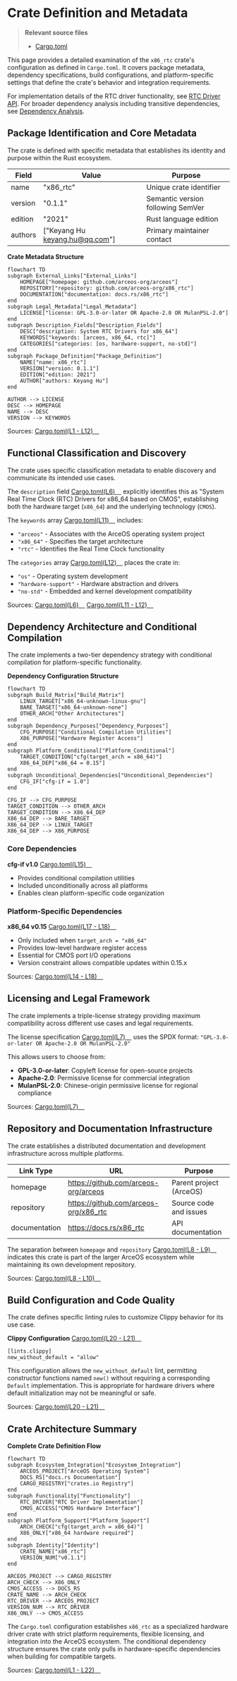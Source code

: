 # Crate Definition and Metadata

> **Relevant source files**
> * [Cargo.toml](https://github.com/arceos-org/x86_rtc/blob/1990537d/Cargo.toml)

This page provides a detailed examination of the `x86_rtc` crate's configuration as defined in `Cargo.toml`. It covers package metadata, dependency specifications, build configurations, and platform-specific settings that define the crate's behavior and integration requirements.

For implementation details of the RTC driver functionality, see [RTC Driver API](/arceos-org/x86_rtc/2.1-rtc-driver-api). For broader dependency analysis including transitive dependencies, see [Dependency Analysis](/arceos-org/x86_rtc/3.1-dependency-analysis).

## Package Identification and Core Metadata

The crate is defined with specific metadata that establishes its identity and purpose within the Rust ecosystem.

|Field|Value|Purpose|
| --- | --- | --- |
|name|"x86_rtc"|Unique crate identifier|
|version|"0.1.1"|Semantic version following SemVer|
|edition|"2021"|Rust language edition|
|authors|["Keyang Hu <keyang.hu@qq.com>"]|Primary maintainer contact|

**Crate Metadata Structure**

```mermaid
flowchart TD
subgraph External_Links["External_Links"]
    HOMEPAGE["homepage: github.com/arceos-org/arceos"]
    REPOSITORY["repository: github.com/arceos-org/x86_rtc"]
    DOCUMENTATION["documentation: docs.rs/x86_rtc"]
end
subgraph Legal_Metadata["Legal_Metadata"]
    LICENSE["license: GPL-3.0-or-later OR Apache-2.0 OR MulanPSL-2.0"]
end
subgraph Description_Fields["Description_Fields"]
    DESC["description: System RTC Drivers for x86_64"]
    KEYWORDS["keywords: [arceos, x86_64, rtc]"]
    CATEGORIES["categories: [os, hardware-support, no-std]"]
end
subgraph Package_Definition["Package_Definition"]
    NAME["name: x86_rtc"]
    VERSION["version: 0.1.1"]
    EDITION["edition: 2021"]
    AUTHOR["authors: Keyang Hu"]
end

AUTHOR --> LICENSE
DESC --> HOMEPAGE
NAME --> DESC
VERSION --> KEYWORDS
```

Sources: [Cargo.toml(L1 - L12)&emsp;](https://github.com/arceos-org/x86_rtc/blob/1990537d/Cargo.toml#L1-L12)

## Functional Classification and Discovery

The crate uses specific classification metadata to enable discovery and communicate its intended use cases.

The `description` field [Cargo.toml(L6)&emsp;](https://github.com/arceos-org/x86_rtc/blob/1990537d/Cargo.toml#L6-L6) explicitly identifies this as "System Real Time Clock (RTC) Drivers for x86_64 based on CMOS", establishing both the hardware target (`x86_64`) and the underlying technology (`CMOS`).

The `keywords` array [Cargo.toml(L11)&emsp;](https://github.com/arceos-org/x86_rtc/blob/1990537d/Cargo.toml#L11-L11) includes:

* `"arceos"` - Associates with the ArceOS operating system project
* `"x86_64"` - Specifies the target architecture
* `"rtc"` - Identifies the Real Time Clock functionality

The `categories` array [Cargo.toml(L12)&emsp;](https://github.com/arceos-org/x86_rtc/blob/1990537d/Cargo.toml#L12-L12) places the crate in:

* `"os"` - Operating system development
* `"hardware-support"` - Hardware abstraction and drivers
* `"no-std"` - Embedded and kernel development compatibility

Sources: [Cargo.toml(L6)&emsp;](https://github.com/arceos-org/x86_rtc/blob/1990537d/Cargo.toml#L6-L6) [Cargo.toml(L11 - L12)&emsp;](https://github.com/arceos-org/x86_rtc/blob/1990537d/Cargo.toml#L11-L12)

## Dependency Architecture and Conditional Compilation

The crate implements a two-tier dependency strategy with conditional compilation for platform-specific functionality.

**Dependency Configuration Structure**

```mermaid
flowchart TD
subgraph Build_Matrix["Build_Matrix"]
    LINUX_TARGET["x86_64-unknown-linux-gnu"]
    BARE_TARGET["x86_64-unknown-none"]
    OTHER_ARCH["Other Architectures"]
end
subgraph Dependency_Purposes["Dependency_Purposes"]
    CFG_PURPOSE["Conditional Compilation Utilities"]
    X86_PURPOSE["Hardware Register Access"]
end
subgraph Platform_Conditional["Platform_Conditional"]
    TARGET_CONDITION["cfg(target_arch = x86_64)"]
    X86_64_DEP["x86_64 = 0.15"]
end
subgraph Unconditional_Dependencies["Unconditional_Dependencies"]
    CFG_IF["cfg-if = 1.0"]
end

CFG_IF --> CFG_PURPOSE
TARGET_CONDITION --> OTHER_ARCH
TARGET_CONDITION --> X86_64_DEP
X86_64_DEP --> BARE_TARGET
X86_64_DEP --> LINUX_TARGET
X86_64_DEP --> X86_PURPOSE
```

### Core Dependencies

**cfg-if v1.0** [Cargo.toml(L15)&emsp;](https://github.com/arceos-org/x86_rtc/blob/1990537d/Cargo.toml#L15-L15)

* Provides conditional compilation utilities
* Included unconditionally across all platforms
* Enables clean platform-specific code organization

### Platform-Specific Dependencies

**x86_64 v0.15** [Cargo.toml(L17 - L18)&emsp;](https://github.com/arceos-org/x86_rtc/blob/1990537d/Cargo.toml#L17-L18)

* Only included when `target_arch = "x86_64"`
* Provides low-level hardware register access
* Essential for CMOS port I/O operations
* Version constraint allows compatible updates within 0.15.x

Sources: [Cargo.toml(L14 - L18)&emsp;](https://github.com/arceos-org/x86_rtc/blob/1990537d/Cargo.toml#L14-L18)

## Licensing and Legal Framework

The crate implements a triple-license strategy providing maximum compatibility across different use cases and legal requirements.

The license specification [Cargo.toml(L7)&emsp;](https://github.com/arceos-org/x86_rtc/blob/1990537d/Cargo.toml#L7-L7) uses the SPDX format: `"GPL-3.0-or-later OR Apache-2.0 OR MulanPSL-2.0"`

This allows users to choose from:

* **GPL-3.0-or-later**: Copyleft license for open-source projects
* **Apache-2.0**: Permissive license for commercial integration
* **MulanPSL-2.0**: Chinese-origin permissive license for regional compliance

Sources: [Cargo.toml(L7)&emsp;](https://github.com/arceos-org/x86_rtc/blob/1990537d/Cargo.toml#L7-L7)

## Repository and Documentation Infrastructure

The crate establishes a distributed documentation and development infrastructure across multiple platforms.

|Link Type|URL|Purpose|
| --- | --- | --- |
|homepage|https://github.com/arceos-org/arceos|Parent project (ArceOS)|
|repository|https://github.com/arceos-org/x86_rtc|Source code and issues|
|documentation|https://docs.rs/x86_rtc|API documentation|

The separation between `homepage` and `repository` [Cargo.toml(L8 - L9)&emsp;](https://github.com/arceos-org/x86_rtc/blob/1990537d/Cargo.toml#L8-L9) indicates this crate is part of the larger ArceOS ecosystem while maintaining its own development repository.

Sources: [Cargo.toml(L8 - L10)&emsp;](https://github.com/arceos-org/x86_rtc/blob/1990537d/Cargo.toml#L8-L10)

## Build Configuration and Code Quality

The crate defines specific linting rules to customize Clippy behavior for its use case.

**Clippy Configuration** [Cargo.toml(L20 - L21)&emsp;](https://github.com/arceos-org/x86_rtc/blob/1990537d/Cargo.toml#L20-L21)

```
[lints.clippy]
new_without_default = "allow"
```

This configuration allows the `new_without_default` lint, permitting constructor functions named `new()` without requiring a corresponding `Default` implementation. This is appropriate for hardware drivers where default initialization may not be meaningful or safe.

Sources: [Cargo.toml(L20 - L21)&emsp;](https://github.com/arceos-org/x86_rtc/blob/1990537d/Cargo.toml#L20-L21)

## Crate Architecture Summary

**Complete Crate Definition Flow**

```mermaid
flowchart TD
subgraph Ecosystem_Integration["Ecosystem_Integration"]
    ARCEOS_PROJECT["ArceOS Operating System"]
    DOCS_RS["docs.rs Documentation"]
    CARGO_REGISTRY["crates.io Registry"]
end
subgraph Functionality["Functionality"]
    RTC_DRIVER["RTC Driver Implementation"]
    CMOS_ACCESS["CMOS Hardware Interface"]
end
subgraph Platform_Support["Platform_Support"]
    ARCH_CHECK["cfg(target_arch = x86_64)"]
    X86_ONLY["x86_64 hardware required"]
end
subgraph Identity["Identity"]
    CRATE_NAME["x86_rtc"]
    VERSION_NUM["v0.1.1"]
end

ARCEOS_PROJECT --> CARGO_REGISTRY
ARCH_CHECK --> X86_ONLY
CMOS_ACCESS --> DOCS_RS
CRATE_NAME --> ARCH_CHECK
RTC_DRIVER --> ARCEOS_PROJECT
VERSION_NUM --> RTC_DRIVER
X86_ONLY --> CMOS_ACCESS
```

The `Cargo.toml` configuration establishes `x86_rtc` as a specialized hardware driver crate with strict platform requirements, flexible licensing, and integration into the ArceOS ecosystem. The conditional dependency structure ensures the crate only pulls in hardware-specific dependencies when building for compatible targets.

Sources: [Cargo.toml(L1 - L22)&emsp;](https://github.com/arceos-org/x86_rtc/blob/1990537d/Cargo.toml#L1-L22)